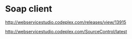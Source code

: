 # Soap client

http://webservicestudio.codeplex.com/releases/view/13915

http://webservicestudio.codeplex.com/SourceControl/latest
